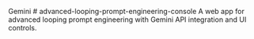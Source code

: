Gemini # advanced-looping-prompt-engineering-console
A web app for advanced looping prompt engineering with Gemini API integration and UI controls.
